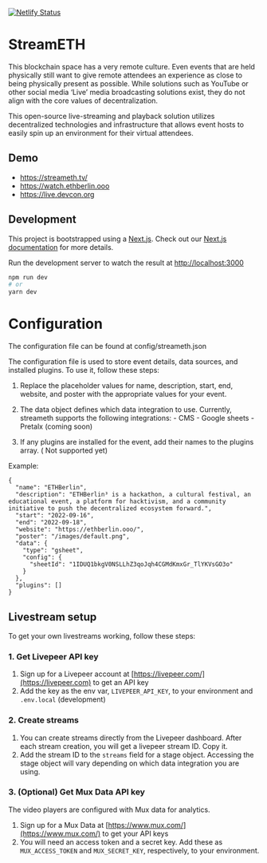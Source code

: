 [![Netlify Status](https://api.netlify.com/api/v1/badges/a00af031-d631-4fdd-b041-add6f1f0594a/deploy-status)](https://app.netlify.com/sites/efdevcon-tv/deploys)

# StreamETH

This blockchain space has a very remote culture. Even events that are held physically still want to give remote attendees an experience as close to being physically present as possible. While solutions such as YouTube or other social media ‘Live’ media broadcasting solutions exist, they do not align with the core values of decentralization.

This open-source live-streaming and playback solution utilizes decentralized technologies and infrastructure that allows event hosts to easily spin up an environment for their virtual attendees.

## Demo

- https://streameth.tv/
- https://watch.ethberlin.ooo
- https://live.devcon.org

## Development

This project is bootstrapped using a [Next.js](https://nextjs.org/). Check out our [Next.js documentation](https://nextjs.org/docs/) for more details.

Run the development server to watch the result at [http://localhost:3000](http://localhost:3000)

```bash
npm run dev
# or
yarn dev
```

# Configuration
The configuration file can be found at config/streameth.json

The configuration file is used to store event details, data sources, and installed plugins. To use it, follow these steps:

  1. Replace the placeholder values for name, description, start, end, website, and poster with the appropriate values for your event.
    
  2. The data object defines which data integration to use. Currently, streameth supports the following integrations: 
    - CMS
    - Google sheets
    - Pretalx (coming soon)
  
  3. If any plugins are installed for the event, add their names to the plugins array. ( Not supported yet)

Example:
```
{
  "name": "ETHBerlin",
  "description": "ETHBerlin³ is a hackathon, a cultural festival, an educational event, a platform for hacktivism, and a community initiative to push the decentralized ecosystem forward.",
  "start": "2022-09-16",
  "end": "2022-09-18",
  "website": "https://ethberlin.ooo/",
  "poster": "/images/default.png",
  "data": {
    "type": "gsheet",
    "config": {
      "sheetId": "1IDUQ1bkgV0NSLLhZ3qoJqh4CGMdKmxGr_TlYKVsGO3o"
    }
  },
  "plugins": []
}
```


## Livestream setup

To get your own livestreams working, follow these steps:

### 1. Get Livepeer API key

1. Sign up for a Livepeer account at [https://livepeer.com/](https://livepeer.com) to get an API key
2. Add the key as the env var, `LIVEPEER_API_KEY`, to your environment and `.env.local` (development)

### 2. Create streams

1. You can create streams directly from the Livepeer dashboard. After each stream creation, you will get a livepeer stream ID. Copy it.
2. Add the stream ID to the `streams` field for a stage object. Accessing the stage object will vary depending on which data integration you are using. 

### 3. (Optional) Get Mux Data API key

The video players are configured with Mux data for analytics.

1. Sign up for a Mux Data at [https://www.mux.com/](https://www.mux.com/) to get your API keys
2. You will need an access token and a secret key. Add these as `MUX_ACCESS_TOKEN` and `MUX_SECRET_KEY`, respectively, to your environment.
